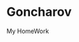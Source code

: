 # Goncharov
My HomeWork


[link text itself]: (https://github.com/adam-p/markdown-here/wiki/Markdown-Cheatsheet#headers)
